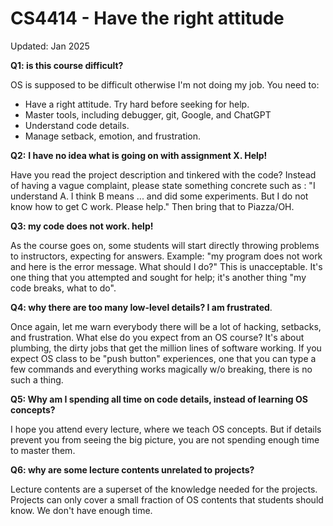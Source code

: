 # CS4414 - Have the right attitude

Updated: Jan 2025

**Q1: is this course difficult?** 

OS is supposed to be difficult otherwise I'm not doing my job. You need to: 

* Have a right attitude. Try hard before seeking for help. 
* Master tools, including debugger, git, Google, and ChatGPT
* Understand code details. 
* Manage setback, emotion, and frustration. 

**Q2:** **I have no idea what is going on with assignment X. Help!**

Have you read the project description and tinkered with the code? Instead of having a vague complaint, please state something concrete such as : "I understand A. I think B means ... and did some experiments. But I do not know how to get C work. Please help." Then bring that to Piazza/OH. 

**Q3: my code does not work. help!** 

As the course goes on, some students will start directly throwing problems to instructors, expecting for answers. Example: "my program does not work and here is the error message. What should I do?" This is unacceptable. It's one thing that you attempted and sought for help; it's another thing "my code breaks, what to do". 

**Q4: why there are too many low-level details? I am frustrated**.  

Once again, let me warn everybody there will be a lot of hacking, setbacks, and frustration. What else do you expect from an OS course? It's about plumbing, the dirty jobs that get the million lines of software working. If you expect OS class to be "push button" experiences, one that you can type a few commands and everything works magically w/o breaking, there is no such a thing. 

**Q5: Why am I spending all time on code details, instead of learning OS concepts?**

I hope you attend every lecture, where we teach OS concepts. But if details prevent you from seeing the big picture, you are not spending enough time to master them. 

**Q6: why are some lecture contents unrelated to projects?** 

Lecture contents are a superset of the knowledge needed for the projects. Projects can only cover a small fraction of OS contents that students should know. We don't have enough time. 
